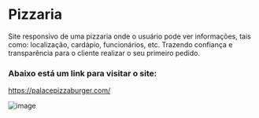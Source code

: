 # Pizzaria
Site responsivo de uma pizzaria onde o usuário pode ver informações, tais como: localização, cardápio, funcionários, etc. 
Trazendo confiança e transparência para o cliente realizar o seu primeiro pedido.
  
### Abaixo está um link para visitar o site:
  
https://palacepizzaburger.com/

![image](https://user-images.githubusercontent.com/47563193/78048044-89384b80-734f-11ea-8ac4-1da7d11e2ff9.png)
